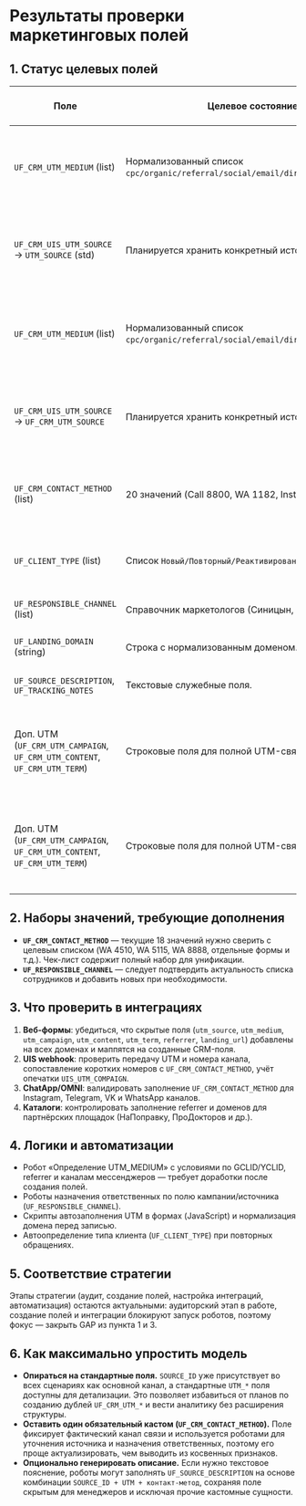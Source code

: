 # Результаты проверки маркетинговых полей

## 1. Статус целевых полей
| Поле | Целевое состояние | Текущее состояние по данным аудита | Гэп / действие |
| --- | --- | --- | --- |
| `UF_CRM_UTM_MEDIUM` (list) | Нормализованный список `cpc/organic/referral/social/email/direct/offline/other`. | В разделе сделок помечено как `create: true`, список значений задан, но поле не создано в портале. | Для упрощённой модели достаточно использовать стандартное `UTM_MEDIUM` (строка) и нормализовать его роботами без нового списка. |
| `UF_CRM_UIS_UTM_SOURCE` → `UTM_SOURCE` (std) | Планируется хранить конкретный источник. | В сделках используется строковое `UIS_UTM_SOURCE`; отдельного нормализованного поля нет. | Заполнять стандартное поле `UTM_SOURCE` из UIS/форм и отказаться от создания `UF_CRM_UTM_SOURCE`. |
| `UF_CRM_UTM_MEDIUM` (list) | Нормализованный список `cpc/organic/referral/social/email/direct/offline/other`. | В разделе сделок помечено как `create: true`, список значений задан, но поле не создано в портале. | Создать поле в лидах/сделках/контактах и привязать к роботам. |
| `UF_CRM_UIS_UTM_SOURCE` → `UF_CRM_UTM_SOURCE` | Планируется хранить конкретный источник. | В сделках используется строковое `UIS_UTM_SOURCE`; отдельного нормализованного поля нет. | Решить, нужно ли дублирование. Если да — создать `UF_CRM_UTM_SOURCE` и синхронизировать с UIS. |
| `UF_CRM_CONTACT_METHOD` (list) | 20 значений (Call 8800, WA 1182, Instagram и т.д.) | В портале уже есть 18 значений; требуется ревизия и дополнение списком из чек-листа. | Добавить недостающие варианты и переименовать к единому виду. |
| `UF_CLIENT_TYPE` (list) | Список `Новый/Повторный/Реактивированный`. | Помечено как `create: true` для сделок и контактов — поле отсутствует. | Создать поле, подготовить роботы определения повторности. |
| `UF_RESPONSIBLE_CHANNEL` (list) | Справочник маркетологов (Синицын, Муратова и т.д.). | В сделках и контактах указано `create: true`. | Создать поле и настроить правила назначения ответственных. |
| `UF_LANDING_DOMAIN` (string) | Строка с нормализованным доменом. | Отмечено как `create: true`, данных нет. | Создать поле и заполнять из форм/UIS. |
| `UF_SOURCE_DESCRIPTION`, `UF_TRACKING_NOTES` | Текстовые служебные поля. | Требуются по чек-листу, в выгрузке нет. | Создать для хранения тех. комментариев. |
| Доп. UTM (`UF_CRM_UTM_CAMPAIGN`, `UF_CRM_UTM_CONTENT`, `UF_CRM_UTM_TERM`) | Строковые поля для полной UTM-связки. | Перечислены в чек-листе как «создать». В выгрузке по сделкам присутствует только UIS-версия. | Для упрощения использовать стандартные `UTM_CAMPAIGN/UTM_CONTENT/UTM_TERM`, перенаправив маппинг форм и интеграций без создания новых полей. |
| Доп. UTM (`UF_CRM_UTM_CAMPAIGN`, `UF_CRM_UTM_CONTENT`, `UF_CRM_UTM_TERM`) | Строковые поля для полной UTM-связки. | Перечислены в чек-листе как «создать». В выгрузке по сделкам присутствует только UIS-версия. | Создать собственные поля и настроить веб-формы/скрипты на их заполнение. |

## 2. Наборы значений, требующие дополнения
- **`UF_CRM_CONTACT_METHOD`** — текущие 18 значений нужно сверить с целевым списком (WA 4510, WA 5115, WA 8888, отдельные формы и т.д.). Чек-лист содержит полный набор для унификации. 
- **`UF_RESPONSIBLE_CHANNEL`** — следует подтвердить актуальность списка сотрудников и добавить новых при необходимости.

## 3. Что проверить в интеграциях
1. **Веб-формы**: убедиться, что скрытые поля (`utm_source`, `utm_medium`, `utm_campaign`, `utm_content`, `utm_term`, `referrer`, `landing_url`) добавлены на всех доменах и маппятся на созданные CRM-поля.
2. **UIS webhook**: проверить передачу UTM и номера канала, сопоставление коротких номеров с `UF_CRM_CONTACT_METHOD`, учёт опечатки `UIS_UTM_COMPAIGN`.
3. **ChatApp/OMNI**: валидировать заполнение `UF_CRM_CONTACT_METHOD` для Instagram, Telegram, VK и WhatsApp каналов.
4. **Каталоги**: контролировать заполнение referrer и доменов для партнёрских площадок (НаПоправку, ПроДокторов и др.).

## 4. Логики и автоматизации
- Робот «Определение UTM_MEDIUM» с условиями по GCLID/YCLID, referrer и каналам мессенджеров — требует доработки после создания полей.
- Роботы назначения ответственных по полю кампании/источника (`UF_RESPONSIBLE_CHANNEL`).
- Скрипты автозаполнения UTM в формах (JavaScript) и нормализация домена перед записью.
- Автоопределение типа клиента (`UF_CLIENT_TYPE`) при повторных обращениях.

## 5. Соответствие стратегии
Этапы стратегии (аудит, создание полей, настройка интеграций, автоматизация) остаются актуальными: аудиторский этап в работе, создание полей и интеграции блокируют запуск роботов, поэтому фокус — закрыть GAP из пункта 1 и 3.

## 6. Как максимально упростить модель
- **Опираться на стандартные поля.** `SOURCE_ID` уже присутствует во всех сценариях как основной канал, а стандартные `UTM_*` поля доступны для детализации. Это позволяет избавиться от планов по созданию дублей `UF_CRM_UTM_*` и вести аналитику без расширения структуры.
- **Оставить один обязательный кастом (`UF_CRM_CONTACT_METHOD`).** Поле фиксирует фактический канал связи и используется роботами для уточнения источника и назначения ответственных, поэтому его проще актуализировать, чем выводить из косвенных признаков.
- **Опционально генерировать описание.** Если нужно текстовое пояснение, роботы могут заполнять `UF_SOURCE_DESCRIPTION` на основе комбинации `SOURCE_ID + UTM + контакт-метод`, сохраняя поле скрытым для менеджеров и исключая прочие кастомные сущности.

